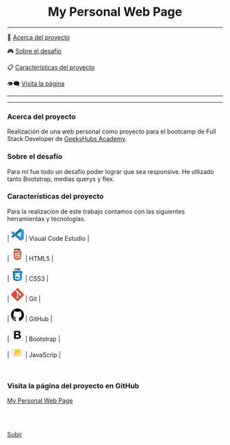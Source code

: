 <a name="top"></a>

<center><h1>My Personal Web Page</h1> </center>

-----------------

:speech_balloon: [Acerca del proyecto](#id1)    

:video_game: [Sobre el desafío](#id2)

:clipboard: [Características del proyecto](#id3)

:eye_speech_bubble: [Visita la página](#id4)

--------------


--------------------------

<a name="id1"></a>
### Acerca del proyecto 

Realización de una web personal como proyecto para el bootcamp de Full Stack Developer de [GeeksHubs Academy](https://bootcamp.geekshubsacademy.com/).



<a name="id2"></a>
### Sobre el desafío

Para mí fue todo un desafío poder lograr que sea responsive. He utlizado tanto Bootstrap, medias querys y flex.



<a name="id3"></a>
### Características del proyecto

Para la realización de este trabajo contamos con las siguientes herramientas y tecnologías.

| <img src="img/logovisual.png" alt="Visual" width="30"/> | Visual Code Estudio |

| <img src="img/html.png" alt="HTML5" width="30"/> | HTML5 |

| <img src="img/css.png" alt="CSS3" width="30"/> | CSS3 | 

| <img src="img/git4.png" alt="Git" width="30"/> | Git |

| <img src="img/github2.png" alt="GitHub" width="30"/> | GitHub | 

| <img src="img/bootstrap.png" alt="Bootstrap" width="30"/> | Bootstrap | 

| <img src="img/javascrip.png" alt="JavaScrip" width="30"/> | JavaScrip | 

<br>

<a name="id4"></a>
### Visita la página del proyecto en GitHub

[My Personal Web Page](https://mlfernandez.github.io/MyWeb/index.html)


<br>
<br>




[Subir](#top)